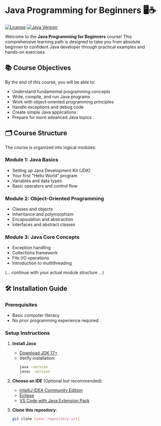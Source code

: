 # Java Programming for Beginners 🖥️☕

[![License](https://img.shields.io/badge/License-MIT-blue.svg)](https://opensource.org/licenses/MIT) 
[![Java Version](https://img.shields.io/badge/Java-17%2B-orange.svg)](https://www.oracle.com/java/)

Welcome to the **Java Programming for Beginners** course! This comprehensive learning path is designed to take you from absolute beginner to confident Java developer through practical examples and hands-on exercises.

## 📚 Course Objectives
By the end of this course, you will be able to:
- Understand fundamental programming concepts
- Write, compile, and run Java programs
- Work with object-oriented programming principles
- Handle exceptions and debug code
- Create simple Java applications
- Prepare for more advanced Java topics

## 🗂️ Course Structure
The course is organized into logical modules:

### Module 1: Java Basics
- Setting up Java Development Kit (JDK)
- Your first "Hello World" program
- Variables and data types
- Basic operators and control flow

### Module 2: Object-Oriented Programming
- Classes and objects
- Inheritance and polymorphism
- Encapsulation and abstraction
- Interfaces and abstract classes

### Module 3: Java Core Concepts
- Exception handling
- Collections framework
- File I/O operations
- Introduction to multithreading

(... continue with your actual module structure ...)

## 🛠️ Installation Guide

### Prerequisites
- Basic computer literacy
- No prior programming experience required

### Setup Instructions
1. **Install Java**:
   - [Download JDK 17+](https://www.oracle.com/java/technologies/downloads/)
   - Verify installation:
     ```bash
     java -version
     javac -version
     ```

2. **Choose an IDE** (Optional but recommended):
   - [IntelliJ IDEA Community Edition](https://www.jetbrains.com/idea/download/)
   - [Eclipse](https://www.eclipse.org/downloads/)
   - [VS Code with Java Extension Pack](https://code.visualstudio.com/docs/java/java-tutorial)

3. **Clone this repository**:
   ```bash
   git clone [your-repository-url]
